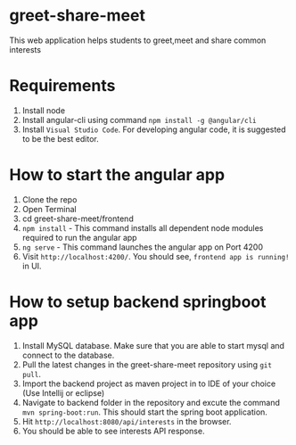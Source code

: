 # greet-share-meet
This web application helps students to greet,meet and share common interests

# Requirements
1. Install node
2. Install angular-cli using command `npm install -g @angular/cli`
3. Install `Visual Studio Code`. For developing angular code, it is suggested to be the best editor.

# How to start the angular app

1. Clone the repo
2. Open Terminal
3. cd greet-share-meet/frontend
4. `npm install` - This command installs all dependent node modules required to run the angular app
5. `ng serve` - This command launches the angular app on Port 4200
6. Visit `http://localhost:4200/`. You should see, `frontend app is running!` in UI.

# How to setup backend springboot app

1. Install MySQL database. Make sure that you are able to start mysql and connect to the database.
2. Pull the latest changes in the greet-share-meet repository using `git pull`.
3. Import the backend project as maven project in to IDE of your choice (Use Intellij or eclipse)
4. Navigate to backend folder in the repository and excute the command `mvn spring-boot:run`. This should start the spring boot application.
5. Hit `http://localhost:8080/api/interests` in the browser.
6. You should be able to see interests API response.
